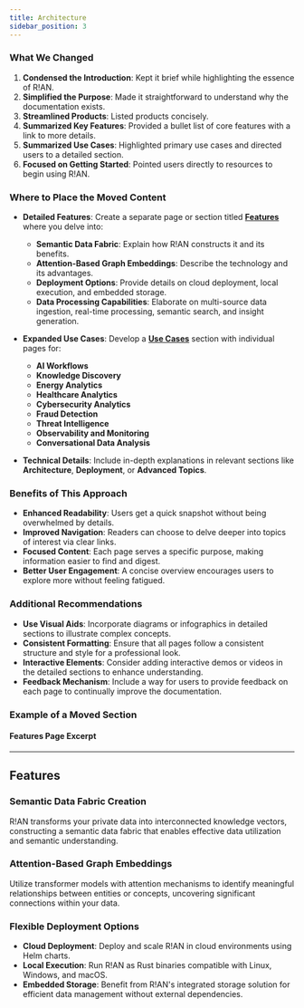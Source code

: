 ```yaml
---
title: Architecture
sidebar_position: 3
---
```



### **What We Changed**

1. **Condensed the Introduction**: Kept it brief while highlighting the essence of R!AN.
2. **Simplified the Purpose**: Made it straightforward to understand why the documentation exists.
3. **Streamlined Products**: Listed products concisely.
4. **Summarized Key Features**: Provided a bullet list of core features with a link to more details.
5. **Summarized Use Cases**: Highlighted primary use cases and directed users to a detailed section.
6. **Focused on Getting Started**: Pointed users directly to resources to begin using R!AN.

### **Where to Place the Moved Content**

- **Detailed Features**: Create a separate page or section titled **[Features](../features/overview.md)** where you delve into:

  - **Semantic Data Fabric**: Explain how R!AN constructs it and its benefits.
  - **Attention-Based Graph Embeddings**: Describe the technology and its advantages.
  - **Deployment Options**: Provide details on cloud deployment, local execution, and embedded storage.
  - **Data Processing Capabilities**: Elaborate on multi-source data ingestion, real-time processing, semantic search, and insight generation.

- **Expanded Use Cases**: Develop a **[Use Cases](../use-cases/overview.md)** section with individual pages for:

  - **AI Workflows**
  - **Knowledge Discovery**
  - **Energy Analytics**
  - **Healthcare Analytics**
  - **Cybersecurity Analytics**
  - **Fraud Detection**
  - **Threat Intelligence**
  - **Observability and Monitoring**
  - **Conversational Data Analysis**

- **Technical Details**: Include in-depth explanations in relevant sections like **Architecture**, **Deployment**, or **Advanced Topics**.

### **Benefits of This Approach**

- **Enhanced Readability**: Users get a quick snapshot without being overwhelmed by details.
- **Improved Navigation**: Readers can choose to delve deeper into topics of interest via clear links.
- **Focused Content**: Each page serves a specific purpose, making information easier to find and digest.
- **Better User Engagement**: A concise overview encourages users to explore more without feeling fatigued.

### **Additional Recommendations**

- **Use Visual Aids**: Incorporate diagrams or infographics in detailed sections to illustrate complex concepts.
- **Consistent Formatting**: Ensure that all pages follow a consistent structure and style for a professional look.
- **Interactive Elements**: Consider adding interactive demos or videos in the detailed sections to enhance understanding.
- **Feedback Mechanism**: Include a way for users to provide feedback on each page to continually improve the documentation.

### **Example of a Moved Section**

#### **Features Page Excerpt**

---

## **Features**

### **Semantic Data Fabric Creation**

R!AN transforms your private data into interconnected knowledge vectors, constructing a semantic data fabric that enables effective data utilization and semantic understanding.

### **Attention-Based Graph Embeddings**

Utilize transformer models with attention mechanisms to identify meaningful relationships between entities or concepts, uncovering significant connections within your data.

### **Flexible Deployment Options**

- **Cloud Deployment**: Deploy and scale R!AN in cloud environments using Helm charts.
- **Local Execution**: Run R!AN as Rust binaries compatible with Linux, Windows, and macOS.
- **Embedded Storage**: Benefit from R!AN's integrated storage solution for efficient data management without external dependencies.

